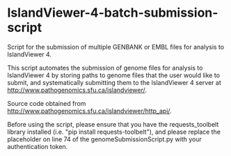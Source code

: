 # IslandViewer-4-batch-submission-script
Script for the submission of multiple GENBANK or EMBL files for analysis to IslandViewer 4. 

This script automates the submission of genome files for analysis to IslandViewer 4 by storing paths to genome files that the user would like to submit,
and systematically submitting them to the IslandViewer 4 server at http://www.pathogenomics.sfu.ca/islandviewer/.

Source code obtained from http://www.pathogenomics.sfu.ca/islandviewer/http_api/.

Before using the script, please ensure that you have the requests_toolbelt library installed
(i.e. "pip install requests-toolbelt"), and please replace the placeholder on line 74 of the genomeSubmissionScript.py with your authentication token.
